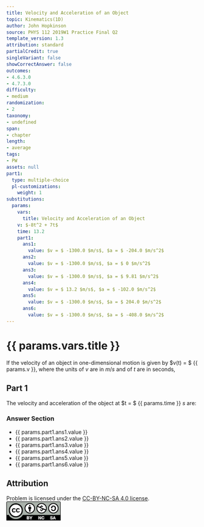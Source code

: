 ```yaml
---
title: Velocity and Acceleration of an Object
topic: Kinematics(1D)
author: John Hopkinson
source: PHYS 112 2019W1 Practice Final Q2
template_version: 1.3
attribution: standard
partialCredit: true
singleVariant: false
showCorrectAnswer: false
outcomes:
- 4.6.3.0
- 4.7.3.0
difficulty:
- medium
randomization:
- 2
taxonomy:
- undefined
span:
- chapter
length:
- average
tags:
- PW
assets: null
part1:
  type: multiple-choice
  pl-customizations:
    weight: 1
substitutions:
  params:
    vars:
      title: Velocity and Acceleration of an Object
    v: $-8t^2 + 7t$
    time: 13.2
    part1:
      ans1:
        value: $v = $ -1300.0 $m/s$, $a = $ -204.0 $m/s^2$
      ans2:
        value: $v = $ -1300.0 $m/s$, $a = $ 0 $m/s^2$
      ans3:
        value: $v = $ -1300.0 $m/s$, $a = $ 9.81 $m/s^2$
      ans4:
        value: $v = $ 13.2 $m/s$, $a = $ -102.0 $m/s^2$
      ans5:
        value: $v = $ -1300.0 $m/s$, $a = $ 204.0 $m/s^2$
      ans6:
        value: $v = $ -1300.0 $m/s$, $a = $ -408.0 $m/s^2$
---
```

# {{ params.vars.title }}
If the velocity of an object in one-dimensional motion is given by $v(t) = $ {{ params.v }}, where the units of $v$ are in $m/s$ and of $t$ are in seconds,

## Part 1

The velocity and acceleration of the object at $t = $ {{ params.time }} $s$ are:

### Answer Section

- {{ params.part1.ans1.value }}
- {{ params.part1.ans2.value }}
- {{ params.part1.ans3.value }}
- {{ params.part1.ans4.value }}
- {{ params.part1.ans5.value }}
- {{ params.part1.ans6.value }}

## Attribution

Problem is licensed under the [CC-BY-NC-SA 4.0 license](https://creativecommons.org/licenses/by-nc-sa/4.0/).<br> ![The Creative Commons 4.0 license requiring attribution-BY, non-commercial-NC, and share-alike-SA license.](https://raw.githubusercontent.com/firasm/bits/master/by-nc-sa.png)